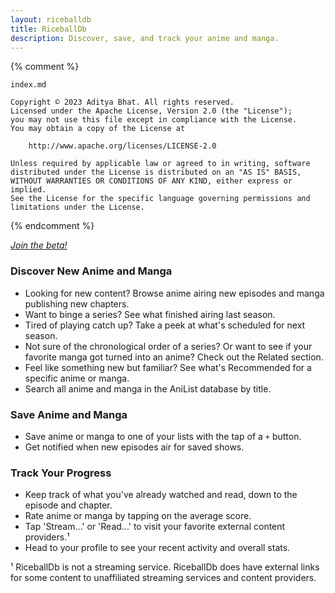 ```yaml
---
layout: riceballdb
title: RiceballDb
description: Discover, save, and track your anime and manga.
---
```


{% comment %}

    index.md

    Copyright © 2023 Aditya Bhat. All rights reserved.
    Licensed under the Apache License, Version 2.0 (the "License");
    you may not use this file except in compliance with the License.
    You may obtain a copy of the License at

        http://www.apache.org/licenses/LICENSE-2.0

    Unless required by applicable law or agreed to in writing, software
    distributed under the License is distributed on an "AS IS" BASIS,
    WITHOUT WARRANTIES OR CONDITIONS OF ANY KIND, either express or implied.
    See the License for the specific language governing permissions and
    limitations under the License.

{% endcomment %}

_[Join the beta!](https://testflight.apple.com/join/Maejdsvw)_

### Discover New Anime and Manga ###
* Looking for new content? Browse anime airing new episodes and manga publishing new chapters.
* Want to binge a series? See what finished airing last season.
* Tired of playing catch up? Take a peek at what's scheduled for next season.
* Not sure of the chronological order of a series? Or want to see if your favorite manga got turned into an anime? Check out the Related section.
* Feel like something new but familiar? See what's Recommended for a specific anime or manga.
* Search all anime and manga in the AniList database by title.

### Save Anime and Manga ###
* Save anime or manga to one of your lists with the tap of a `+` button.
* Get notified when new episodes air for saved shows.

### Track Your Progress ###
* Keep track of what you've already watched and read, down to the episode and chapter.
* Rate anime or manga by tapping on the average score.
* Tap 'Stream...' or 'Read...' to visit your favorite external content providers.¹
* Head to your profile to see your recent activity and overall stats.

¹ RiceballDb is not a streaming service. RiceballDb does have external links for some content to unaffiliated streaming services and content providers.
